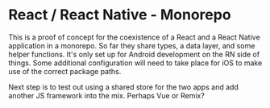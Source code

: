 # React / React Native - Monorepo

This is a proof of concept for the coexistence of a React and a React Native application in a monorepo. So far they share types, a data layer, and some helper functions. It's only set up for Android development on the RN side of things. Some additional configuration will need to take place for iOS to make use of the correct package paths. 

Next step is to test out using a shared store for the two apps and add another JS framework into the mix. Perhaps Vue or Remix?